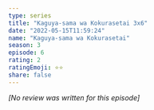 ```yaml
---
type: series
title: "Kaguya-sama wa Kokurasetai 3x6"
date: "2022-05-15T11:59:24"
name: "Kaguya-sama wa Kokurasetai"
season: 3
episode: 6
rating: 2
ratingEmoji: ⭐️⭐️
share: false
---
```


*[No review was written for this episode]*
